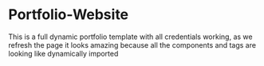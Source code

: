 # Portfolio-Website
This is a full dynamic portfolio template with all credentials working, as we refresh the page it looks amazing because all the components and tags are looking like dynamically imported
